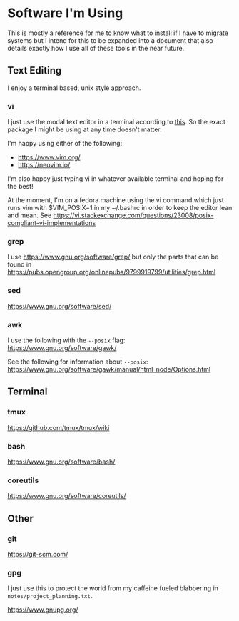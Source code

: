 # Software I'm Using

This is mostly a reference for me to know what to install if I have to migrate
systems but I intend for this to be expanded into a document that also details
exactly how I use all of these tools in the near future.

## Text Editing

I enjoy a terminal based, unix style approach.

### vi

I just use the modal text editor in a terminal according to 
[this](https://pubs.opengroup.org/onlinepubs/9799919799/utilities/vi.html). 
So the exact package I might be using at any time doesn't matter. 

I'm happy using either of the following:
- https://www.vim.org/
- https://neovim.io/

I'm also happy just typing vi in whatever available terminal and hoping for the best!

At the moment, I'm on a fedora machine using the vi command which just runs vim 
with $VIM_POSIX=1 in my ~/.bashrc in order to keep the editor lean and mean. 
See https://vi.stackexchange.com/questions/23008/posix-compliant-vi-implementations

### grep

I use
https://www.gnu.org/software/grep/
but only the parts that can be found in
https://pubs.opengroup.org/onlinepubs/9799919799/utilities/grep.html

### sed

https://www.gnu.org/software/sed/

### awk

I use the following with the `--posix` flag: 
https://www.gnu.org/software/gawk/

See the following for information about `--posix`:
https://www.gnu.org/software/gawk/manual/html_node/Options.html

## Terminal

### tmux

https://github.com/tmux/tmux/wiki

### bash

https://www.gnu.org/software/bash/

### coreutils

https://www.gnu.org/software/coreutils/

## Other

### git

https://git-scm.com/

### gpg

I just use this to protect the world from my caffeine fueled blabbering 
in `notes/project_planning.txt`.

https://www.gnupg.org/
